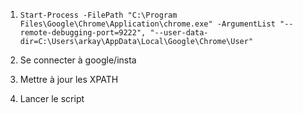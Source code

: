1. `Start-Process -FilePath "C:\Program Files\Google\Chrome\Application\chrome.exe" -ArgumentList "--remote-debugging-port=9222", "--user-data-dir=C:\Users\arkay\AppData\Local\Google\Chrome\User"`

2. Se connecter à google/insta

3. Mettre à jour les XPATH

4. Lancer le script
